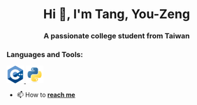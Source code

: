 <h1 align="center">Hi 👋, I'm Tang, You-Zeng</h1>
<h3 align="center">A passionate college student from Taiwan</h3>

<h3 align="left">Languages and Tools:</h3>
<p align="left"> 
  <a href="https://www.w3schools.com/cpp/default.asp" target="_blank" rel="noreferrer"> <img src="https://raw.githubusercontent.com/devicons/devicon/master/icons/cplusplus/cplusplus-original.svg" alt="cplusplus" width="40" height="40"/> </a>
  <a href="https://www.python.org" target="_blank" rel="noreferrer"> <img src="https://raw.githubusercontent.com/devicons/devicon/master/icons/python/python-original.svg" alt="python" width="40" height="40"/> </a> 
</p>

- 📫 How to **[reach me](https://linktr.ee/christang)**
